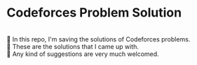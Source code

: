 # Codeforces Problem Solution
<br>
🙋 In this repo, I'm saving the solutions of Codeforces problems.
<br>
🐝 These are the solutions that I came up with.
<br>
🌹 Any kind of suggestions are very much welcomed.

